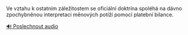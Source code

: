 
Ve vztahu k ostatním záležitostem se oficiální doktrína spoléhá na dávno zpochybněnou interpretaci měnových potíží pomocí platební bilance.

[🔊 Poslechnout audio](/data/7-paragraphs/audio/chapter_87/para_004-Ve-vztahu-k-ostatnm-zleitostem-se-oficiln-dok.mp3)
